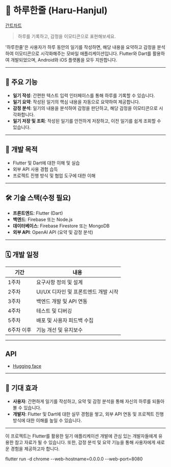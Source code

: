# 🌟 하루한줄 (Haru-Hanjul)

[간트차트](https://www.notion.so/1f942f036609808b831adc7c932b91ba?v=1f942f036609811ebfa2000c717bd241&pvs=4)   

> 하루를 기록하고, 감정을 이모티콘으로 표현해보세요.
>

'하루한줄'은 사용자가 하루 동안의 일기를 작성하면, 해당 내용을 요약하고 감정을 분석하여 이모티콘으로 시각화해주는 모바일 애플리케이션입니다. Flutter와 Dart를 활용하여 개발되었으며, Android와 iOS 플랫폼을 모두 지원합니다.

---

## 📱 주요 기능

- **일기 작성**: 간편한 텍스트 입력 인터페이스를 통해 하루를 기록할 수 있습니다.
- **일기 요약**: 작성된 일기의 핵심 내용을 자동으로 요약하여 제공합니다.
- **감정 분석**: 일기의 내용을 분석하여 감정을 판단하고, 해당 감정을 이모티콘으로 시각화합니다.
- **일기 저장 및 조회**: 작성된 일기를 안전하게 저장하고, 이전 일기를 쉽게 조회할 수 있습니다.

---

## 🎯 개발 목적

- Flutter 및 Dart에 대한 이해 및 실습
- 외부 API 사용 경험 습득
- 프로젝트 진행 방식 및 협업 도구에 대한 이해
---

## 🛠️ 기술 스택(수정 필요)

- **프론트엔드**: Flutter (Dart)
- **백엔드**: Firebase 또는 Node.js
- **데이터베이스**: Firebase Firestore 또는 MongoDB
- **외부 API**: OpenAI API (요약 및 감정 분석)
---

## 🗓️ 개발 일정

| 기간 | 내용 |
| --- | --- |
| 1주차 | 요구사항 정의 및 설계 | ->
| 2주차 | UI/UX 디자인 및 프론트엔드 개발 시작 | -> 완
| 3주차 | 백엔드 개발 및 API 연동 | -> 진행중
| 4주차 | 테스트 및 디버깅 |
| 5주차 | 배포 및 사용자 피드백 수집 |
| 6주차 이후 | 기능 개선 및 유지보수 | 

---
## API

- [Hugging face](https://huggingface.co/)


---

## 🌈 기대 효과

- **사용자**: 간편하게 일기를 작성하고, 요약 및 감정 분석을 통해 자신의 하루를 되돌아볼 수 있습니다.
- **개발자**: Flutter 및 Dart에 대한 실무 경험을 쌓고, 외부 API 연동 및 프로젝트 진행 방식에 대한 이해를 높일 수 있습니다.

---

이 프로젝트는 Flutter를 활용한 일기 애플리케이션 개발에 관심 있는 개발자들에게 유용한 참고 자료가 될 수 있습니다. 또한, 감정 분석 및 요약 기능을 통해 사용자에게 새로운 경험을 제공하고자 합니다.

flutter run -d chrome --web-hostname=0.0.0.0 --web-port=8080
